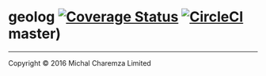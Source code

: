 # geolog [![Coverage Status](https://coveralls.io/repos/github/michalc/geolog/badge.svg?branch=master)](https://coveralls.io/github/michalc/geolog?branch=master) [![CircleCI](https://circleci.com/gh/michalc/geolog.svg?style=svg)](https://circleci.com/gh/michalc/geolog)master)

-------

Copyright © 2016 Michal Charemza Limited 
